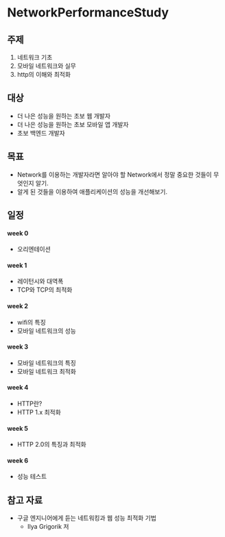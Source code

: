 # NetworkPerformanceStudy

## 주제
1. 네트워크 기초
2. 모바일 네트워크와 실무
3. http의 이해와 최적화

## 대상
- 더 나은 성능을 원하는 초보 웹 개발자
- 더 나은 성능을 원하는 초보 모바일 앱 개발자
- 초보 백엔드 개발자

## 목표
- Network를 이용하는 개발자라면 알아야 할 Network에서 정말 중요한 것들이 무엇인지 알기.
- 알게 된 것들을 이용하여 애플리케이션의 성능을 개선해보기.

## 일정

#### week 0
  - 오리엔테이션  

#### week 1
  - 레이턴시와 대역폭  
  - TCP와 TCP의 최적화  

#### week 2  
  - wifi의 특징  
  - 모바일 네트워크의 성능  

#### week 3
  - 모바일 네트워크의 특징  
  - 모바일 네트워크 최적화   

#### week 4
  - HTTP란?  
  - HTTP 1.x 최적화  

#### week 5
  - HTTP 2.0의 특징과 최적화  

#### week 6
  - 성능 테스트  

## 참고 자료
- 구글 엔지니어에게 듣는 네트워킹과 웹 성능 최적화 기법
  - Ilya Grigorik 저


